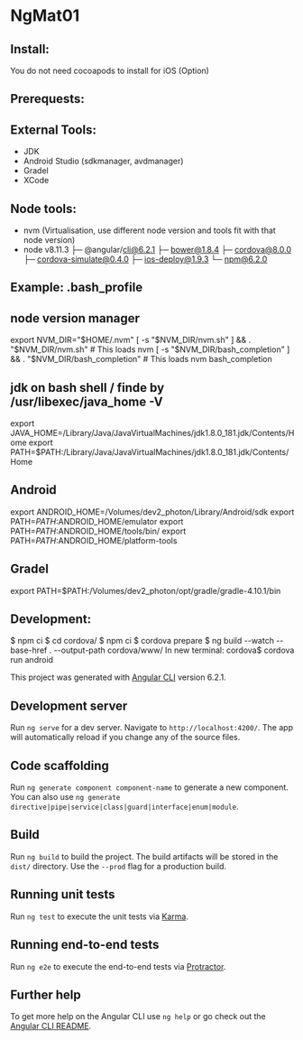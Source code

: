 # NgMat01

## Install:
You do not need cocoapods to install for iOS (Option)

## Prerequests:

## External Tools:
+ JDK
+ Android Studio (sdkmanager, avdmanager)
+ Gradel
+ XCode

## Node tools:
+ nvm (Virtualisation, use different node version and tools fit with that node version)
+ node v8.11.3
├─ @angular/cli@6.2.1
├─ bower@1.8.4
├─ cordova@8.0.0
├─ cordova-simulate@0.4.0
├─ ios-deploy@1.9.3
└─ npm@6.2.0

## Example: .bash_profile
## node version manager
export NVM_DIR="$HOME/.nvm"
[ -s "$NVM_DIR/nvm.sh" ] && \. "$NVM_DIR/nvm.sh"  # This loads nvm
[ -s "$NVM_DIR/bash_completion" ] && \. "$NVM_DIR/bash_completion"  # This loads nvm bash_completion

## jdk on bash shell / finde by /usr/libexec/java_home -V
export JAVA_HOME=/Library/Java/JavaVirtualMachines/jdk1.8.0_181.jdk/Contents/Home
export PATH=$PATH:/Library/Java/JavaVirtualMachines/jdk1.8.0_181.jdk/Contents/Home

## Android
 export ANDROID_HOME=/Volumes/dev2_photon/Library/Android/sdk
 export PATH=$PATH:$ANDROID_HOME/emulator
 export PATH=$PATH:$ANDROID_HOME/tools/bin/
 export PATH=$PATH:$ANDROID_HOME/platform-tools

## Gradel
export PATH=$PATH:/Volumes/dev2_photon/opt/gradle/gradle-4.10.1/bin

## Development:
$ npm ci
$ cd cordova/
$ npm ci
$ cordova prepare
$ ng build --watch --base-href . --output-path cordova/www/
In new terminal: cordova$ cordova run android 

This project was generated with [Angular CLI](https://github.com/angular/angular-cli) version 6.2.1.

## Development server

Run `ng serve` for a dev server. Navigate to `http://localhost:4200/`. The app will automatically reload if you change any of the source files.

## Code scaffolding

Run `ng generate component component-name` to generate a new component. You can also use `ng generate directive|pipe|service|class|guard|interface|enum|module`.

## Build

Run `ng build` to build the project. The build artifacts will be stored in the `dist/` directory. Use the `--prod` flag for a production build.

## Running unit tests

Run `ng test` to execute the unit tests via [Karma](https://karma-runner.github.io).

## Running end-to-end tests

Run `ng e2e` to execute the end-to-end tests via [Protractor](http://www.protractortest.org/).

## Further help

To get more help on the Angular CLI use `ng help` or go check out the [Angular CLI README](https://github.com/angular/angular-cli/blob/master/README.md).
